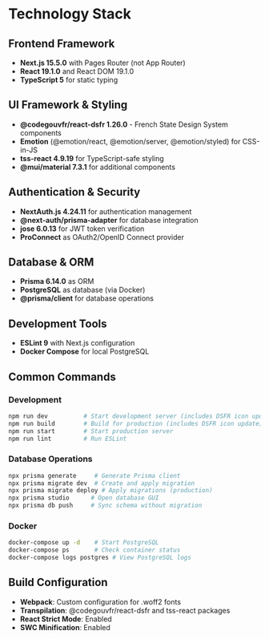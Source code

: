 # Technology Stack

## Frontend Framework

- **Next.js 15.5.0** with Pages Router (not App Router)
- **React 19.1.0** and React DOM 19.1.0
- **TypeScript 5** for static typing

## UI Framework & Styling

- **@codegouvfr/react-dsfr 1.26.0** - French State Design System components
- **Emotion** (@emotion/react, @emotion/server, @emotion/styled) for CSS-in-JS
- **tss-react 4.9.19** for TypeScript-safe styling
- **@mui/material 7.3.1** for additional components

## Authentication & Security

- **NextAuth.js 4.24.11** for authentication management
- **@next-auth/prisma-adapter** for database integration
- **jose 6.0.13** for JWT token verification
- **ProConnect** as OAuth2/OpenID Connect provider

## Database & ORM

- **Prisma 6.14.0** as ORM
- **PostgreSQL** as database (via Docker)
- **@prisma/client** for database operations

## Development Tools

- **ESLint 9** with Next.js configuration
- **Docker Compose** for local PostgreSQL

## Common Commands

### Development

```bash
npm run dev          # Start development server (includes DSFR icon update)
npm run build        # Build for production (includes DSFR icon update)
npm run start        # Start production server
npm run lint         # Run ESLint
```

### Database Operations

```bash
npx prisma generate     # Generate Prisma client
npx prisma migrate dev  # Create and apply migration
npx prisma migrate deploy # Apply migrations (production)
npx prisma studio      # Open database GUI
npx prisma db push     # Sync schema without migration
```

### Docker

```bash
docker-compose up -d    # Start PostgreSQL
docker-compose ps       # Check container status
docker-compose logs postgres # View PostgreSQL logs
```

## Build Configuration

- **Webpack**: Custom configuration for .woff2 fonts
- **Transpilation**: @codegouvfr/react-dsfr and tss-react packages
- **React Strict Mode**: Enabled
- **SWC Minification**: Enabled
